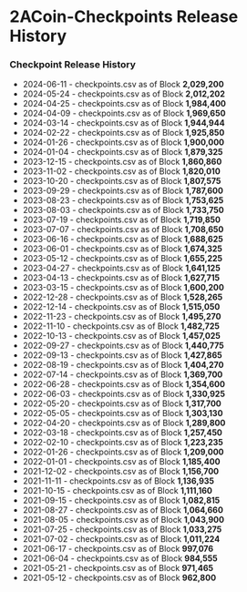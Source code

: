 # 2ACoin-Checkpoints Release History

### Checkpoint Release History
- 2024-06-11 - checkpoints.csv as of Block **2,029,200**
- 2024-05-24 - checkpoints.csv as of Block **2,012,202**
- 2024-04-25 - checkpoints.csv as of Block **1,984,400**
- 2024-04-09 - checkpoints.csv as of Block **1,969,650**
- 2024-03-14 - checkpoints.csv as of Block **1,944,944**
- 2024-02-22 - checkpoints.csv as of Block **1,925,850**
- 2024-01-26 - checkpoints.csv as of Block **1,900,000**
- 2024-01-04 - checkpoints.csv as of Block **1,879,325**
- 2023-12-15 - checkpoints.csv as of Block **1,860,860**
- 2023-11-02 - checkpoints.csv as of Block **1,820,010**
- 2023-10-20 - checkpoints.csv as of Block **1,807,575**
- 2023-09-29 - checkpoints.csv as of Block **1,787,600**
- 2023-08-23 - checkpoints.csv as of Block **1,753,625**
- 2023-08-03 - checkpoints.csv as of Block **1,733,750**
- 2023-07-19 - checkpoints.csv as of Block **1,719,850**
- 2023-07-07 - checkpoints.csv as of Block **1,708,650**
- 2023-06-16 - checkpoints.csv as of Block **1,688,625**
- 2023-06-01 - checkpoints.csv as of Block **1,674,325**
- 2023-05-12 - checkpoints.csv as of Block **1,655,225**
- 2023-04-27 - checkpoints.csv as of Block **1,641,125**
- 2023-04-13 - checkpoints.csv as of Block **1,627,715**
- 2023-03-15 - checkpoints.csv as of Block **1,600,200**
- 2022-12-28 - checkpoints.csv as of Block **1,528,265**
- 2022-12-14 - checkpoints.csv as of Block **1,515,050**
- 2022-11-23 - checkpoints.csv as of Block **1,495,270**
- 2022-11-10 - checkpoints.csv as of Block **1,482,725**
- 2022-10-13 - checkpoints.csv as of Block **1,457,025**
- 2022-09-27 - checkpoints.csv as of Block **1,440,775**
- 2022-09-13 - checkpoints.csv as of Block **1,427,865**
- 2022-08-19 - checkpoints.csv as of Block **1,404,270**
- 2022-07-14 - checkpoints.csv as of Block **1,369,700**
- 2022-06-28 - checkpoints.csv as of Block **1,354,600**
- 2022-06-03 - checkpoints.csv as of Block **1,330,925**
- 2022-05-20 - checkpoints.csv as of Block **1,317,700**
- 2022-05-05 - checkpoints.csv as of Block **1,303,130**
- 2022-04-20 - checkpoints.csv as of Block **1,289,800**
- 2022-03-18 - checkpoints.csv as of Block **1,257,450**
- 2022-02-10 - checkpoints.csv as of Block **1,223,235**
- 2022-01-26 - checkpoints.csv as of Block **1,209,000**
- 2022-01-01 - checkpoints.csv as of Block **1,185,400**
- 2021-12-02 - checkpoints.csv as of Block **1,156,700**
- 2021-11-11 - checkpoints.csv as of Block **1,136,935**
- 2021-10-15 - checkpoints.csv as of Block **1,111,160**
- 2021-09-15 - checkpoints.csv as of Block **1,082,815**
- 2021-08-27 - checkpoints.csv as of Block **1,064,660**
- 2021-08-05 - checkpoints.csv as of Block **1,043,900**
- 2021-07-25 - checkpoints.csv as of Block **1,033,275**
- 2021-07-02 - checkpoints.csv as of Block **1,011,224**
- 2021-06-17 - checkpoints.csv as of Block   **997,076**
- 2021-06-04 - checkpoints.csv as of Block   **984,555**
- 2021-05-21 - checkpoints.csv as of Block   **971,465**
- 2021-05-12 - checkpoints.csv as of Block   **962,800**

